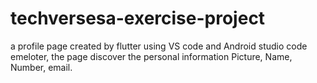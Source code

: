# techversesa-exercise-project
a profile page created by flutter using VS code and Android studio code emeloter, the page discover the personal information Picture, Name, Number, email.  
